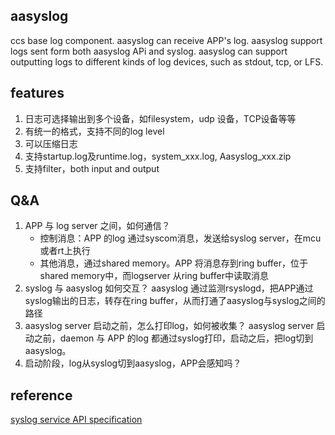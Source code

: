## aasyslog
ccs base log component. aasyslog can receive APP's log. aasyslog support logs sent form both aasyslog APi and syslog. aasyslog can support outputting logs to different kinds of log devices, such as stdout, tcp, or LFS.

## features
1. 日志可选择输出到多个设备，如filesystem，udp 设备，TCP设备等等
2. 有统一的格式，支持不同的log level
3. 可以压缩日志
4. 支持startup.log及runtime.log，system_xxx.log, Aasyslog_xxx.zip
5. 支持filter，both input and output

## Q&A
1. APP 与 log server 之间，如何通信？
   - 控制消息：APP 的log 通过syscom消息，发送给syslog server，在mcu或者rt上执行
   - 其他消息，通过shared memory。APP 将消息存到ring buffer，位于shared memory中，而logserver 从ring buffer中读取消息
2. syslog 与 aasyslog 如何交互？
aasyslog 通过监测rsyslogd，把APP通过syslog输出的日志，转存在ring buffer，从而打通了aasyslog与syslog之间的路径
3. aasyslog server 启动之前，怎么打印log，如何被收集？
aasyslog server 启动之前，daemon 与 APP 的log 都通过syslog打印，启动之后，把log切到aasyslog。
4. 启动阶段，log从syslog切到aasyslog，APP会感知吗？

## reference
[syslog service API specification](https://nokia.sharepoint.com/:b:/r/sites/ps/ccs/Shared%20Documents/001%20CC%26S/CC-S%20API%20Specifications%20and%20Customer%20Documentation/CC-S%20Service%20API%20Specification%20AaSysLog.pdf?csf=1&web=1&e=VK04G7)
